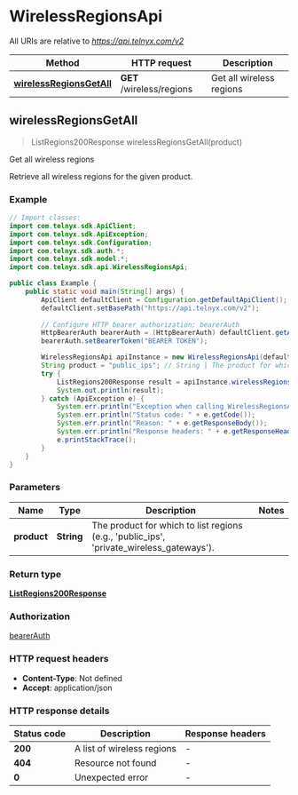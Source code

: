 # WirelessRegionsApi

All URIs are relative to *https://api.telnyx.com/v2*

Method | HTTP request | Description
------------- | ------------- | -------------
[**wirelessRegionsGetAll**](WirelessRegionsApi.md#wirelessRegionsGetAll) | **GET** /wireless/regions | Get all wireless regions



## wirelessRegionsGetAll

> ListRegions200Response wirelessRegionsGetAll(product)

Get all wireless regions

Retrieve all wireless regions for the given product.

### Example

```java
// Import classes:
import com.telnyx.sdk.ApiClient;
import com.telnyx.sdk.ApiException;
import com.telnyx.sdk.Configuration;
import com.telnyx.sdk.auth.*;
import com.telnyx.sdk.model.*;
import com.telnyx.sdk.api.WirelessRegionsApi;

public class Example {
    public static void main(String[] args) {
        ApiClient defaultClient = Configuration.getDefaultApiClient();
        defaultClient.setBasePath("https://api.telnyx.com/v2");
        
        // Configure HTTP bearer authorization: bearerAuth
        HttpBearerAuth bearerAuth = (HttpBearerAuth) defaultClient.getAuthentication("bearerAuth");
        bearerAuth.setBearerToken("BEARER TOKEN");

        WirelessRegionsApi apiInstance = new WirelessRegionsApi(defaultClient);
        String product = "public_ips"; // String | The product for which to list regions (e.g., 'public_ips', 'private_wireless_gateways').
        try {
            ListRegions200Response result = apiInstance.wirelessRegionsGetAll(product);
            System.out.println(result);
        } catch (ApiException e) {
            System.err.println("Exception when calling WirelessRegionsApi#wirelessRegionsGetAll");
            System.err.println("Status code: " + e.getCode());
            System.err.println("Reason: " + e.getResponseBody());
            System.err.println("Response headers: " + e.getResponseHeaders());
            e.printStackTrace();
        }
    }
}
```

### Parameters


Name | Type | Description  | Notes
------------- | ------------- | ------------- | -------------
 **product** | **String**| The product for which to list regions (e.g., &#39;public_ips&#39;, &#39;private_wireless_gateways&#39;). |

### Return type

[**ListRegions200Response**](ListRegions200Response.md)

### Authorization

[bearerAuth](../README.md#bearerAuth)

### HTTP request headers

- **Content-Type**: Not defined
- **Accept**: application/json

### HTTP response details
| Status code | Description | Response headers |
|-------------|-------------|------------------|
| **200** | A list of wireless regions |  -  |
| **404** | Resource not found |  -  |
| **0** | Unexpected error |  -  |


